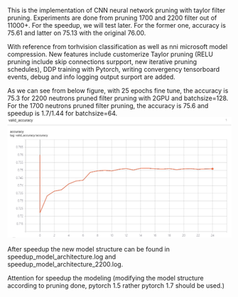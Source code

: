 This is the implementation of CNN neural network pruning with taylor filter pruning. Experiments are done from pruning 1700 and 2200 filter out of 11000+. For the speedup, we will test later. For the former one, accuracy is 75.61 and latter on 75.13 with the original 76.00. 

With reference from torhvision classification as well as nni  microsoft model compression. New features include customerize Taylor pruning (RELU pruning include
skip connections surpport, new iterative pruning schedules), DDP training with
Pytorch, writing convergency tensorboard events, debug and info logging output surport are added.

As we can see from below figure, with 25 epochs fine tune, the accuracy is 75.3 for 2200 neutrons pruned filter pruning with 2GPU and batchsize=128. For
the 1700 neutrons pruned filter pruning, the accuracy is 75.6 and speedup is 1.7/1.44 for batchsize=64.
![Fine tuned Resnet](taylor_finetune.png)

After speedup the new model structure can be found in speedup_model_architecture.log and speedup_model_architecture_2200.log.

Attention for speedup the modeling (modifying the model structure according to pruning done, pytorch 1.5 rather pytorch 1.7 should be used.)